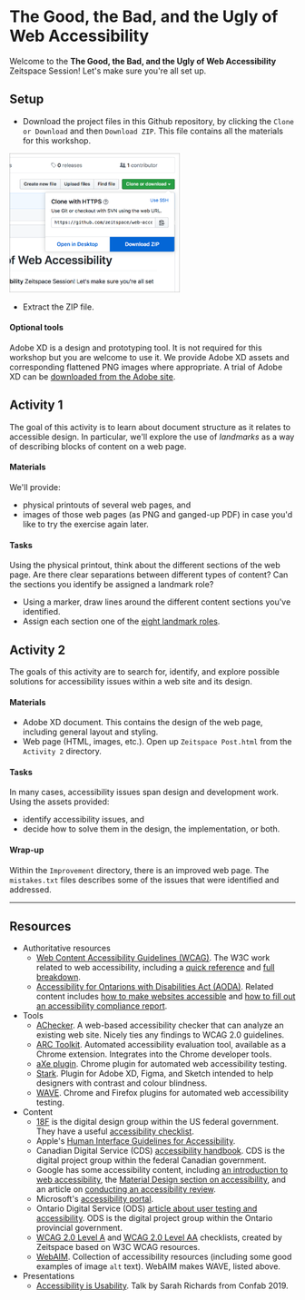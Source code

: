 # The Good, the Bad, and the Ugly of Web Accessibility

Welcome to the **The Good, the Bad, and the Ugly of Web Accessibility** Zeitspace Session!
Let's make sure you're all set up.

## Setup

* Download the project files in this Github repository, by clicking the `Clone or Download` and then `Download ZIP`. This file contains all the materials for this workshop.

<img src="screenshots/github download.png" width="300">

* Extract the ZIP file.

#### Optional tools
Adobe XD is a design and prototyping tool. It is not required for this workshop but you are welcome to use it. We provide Adobe XD assets and corresponding flattened PNG images where appropriate. A trial of Adobe XD can be [downloaded from the Adobe site](http://creative.adobe.com/products/download/xd).

## Activity 1

The goal of this activity is to learn about document structure as it relates to accessible design. In particular, we'll explore the use of *landmarks* as a way of describing blocks of content on a web page.

#### Materials

We'll provide:

* physical printouts of several web pages, and
* images of those web pages (as PNG and ganged-up PDF) in case you'd like to try the exercise again later.

#### Tasks

Using the physical printout, think about the different sections of the web page. Are there clear separations between different types of content? Can the sections you identify be assigned a landmark role?

* Using a marker, draw lines around the different content sections you've identified.
* Assign each section one of the [eight landmark roles](https://www.w3.org/WAI/GL/wiki/Using_ARIA_landmarks_to_identify_regions_of_a_page#Description).

## Activity 2

The goals of this activity are to search for, identify, and explore possible solutions for accessibility issues within a web site and its design.

#### Materials

* Adobe XD document. This contains the design of the web page, including general layout and styling.
* Web page (HTML, images, etc.). Open up `Zeitspace Post.html` from the `Activity 2` directory.

#### Tasks

In many cases, accessibility issues span design and development work. Using the assets provided:

* identify accessibility issues, and
* decide how to solve them in the design, the implementation, or both.

#### Wrap-up

Within the `Improvement` directory, there is an improved web page. The `mistakes.txt` files describes some of the issues that were identified and addressed.

---

## Resources
* Authoritative resources
  * [Web Content Accessibility Guidelines (WCAG)](https://www.w3.org/WAI/standards-guidelines/wcag/). The W3C work related to web accessibility, including a [quick reference](https://www.w3.org/WAI/WCAG21/quickref/) and [full breakdown](https://www.w3.org/TR/UNDERSTANDING-WCAG20/Overview.html).
  * [Accessibility for Ontarions with Disabilities Act (AODA)](https://www.aoda.ca). Related content includes [how to make websites accessible](https://www.ontario.ca/page/how-make-websites-accessible) and [how to fill out an accessibility compliance report](https://www.ontario.ca/page/completing-your-accessibility-compliance-report).
* Tools
  * [AChecker](https://achecker.ca/checker/index.php). A web-based accessibility checker that can analyze an existing web site. Nicely ties any findings to WCAG 2.0 guidelines.
  * [ARC Toolkit](https://www.paciellogroup.com/toolkit/). Automated accessibility evaluation tool, available as a Chrome extension. Integrates into the Chrome developer tools.
  * [aXe plugin](https://www.deque.com/axe/). Chrome plugin for automated web accessibility testing.
  * [Stark](https://getstark.co/index.html). Plugin for Adobe XD, Figma, and Sketch intended to help designers with contrast and colour blindness.
  * [WAVE](https://wave.webaim.org/extension/). Chrome and Firefox plugins for automated web accessibility testing.
* Content
  * [18F](https://accessibility.18f.gov) is the digital design group within the US federal government. They have a useful [accessibility checklist](https://accessibility.18f.gov/checklist/).
  * Apple's [Human Interface Guidelines for Accessibility](https://developer.apple.com/design/human-interface-guidelines/accessibility/overview/introduction/).
  * Canadian Digital Service (CDS) [accessibility handbook](https://digital.canada.ca/a11y/). CDS is the digital project group within the federal Canadian government.
  * Google has some accessibility content, including [an introduction to web accessibility](https://developers.google.com/web/fundamentals/accessibility), the [Material Design section on accessibility](https://material.io/design/usability/accessibility.html), and an article on [conducting an accessibility review](https://developers.google.com/web/fundamentals/accessibility/how-to-review?utm_source=lighthouse&utm_medium=devtools).
  * Microsoft's [accessibility portal](https://www.microsoft.com/en-us/accessibility).
  * Ontario Digital Service (ODS) [article about user testing and accessibility](https://medium.com/ontariodigital/accessibility-user-testing-heres-what-we-learned-277d2aeb4af8). ODS is the digital project group within the Ontario provincial government.
  * [WCAG 2.0 Level A](https://github.com/zeitspace/web-accessibility-session/blob/master/Resources/WCAG%202.0%20Level%20A%20Checklist.pdf) and [WCAG 2.0 Level AA](https://github.com/zeitspace/web-accessibility-session/blob/master/Resources/WCAG%202.0%20Level%20AA%20Checklist.pdf) checklists, created by Zeitspace based on W3C WCAG resources.
  * [WebAIM](https://webaim.org). Collection of accessibility resources (including some good examples of image `alt` text). WebAIM makes WAVE, listed above.
* Presentations
  * [Accessibility is Usability](https://www.confabevents.com/videos/accessibility-is-usability). Talk by Sarah Richards from Confab 2019.
  